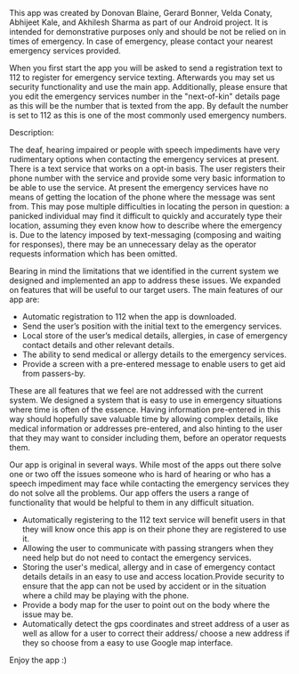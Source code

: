 This app was created by Donovan Blaine, Gerard Bonner, Velda Conaty, Abhijeet Kale, and Akhilesh Sharma as part of our Android project. It is intended for demonstrative purposes only and should be not be relied on in times of emergency. In case of emergency, please contact your nearest emergency services provided.

When you first start the app you will be asked to send a registration text to 112 to register for emergency service texting. Afterwards you may set us security functionality and use the main app. Additionally, please ensure that you edit the emergency services number in the "next-of-kin" details page as this will be the number that is texted from the app. By default the number is set to 112 as this is one of the most commonly used emergency numbers.

Description:

The deaf, hearing impaired or people with speech impediments have very rudimentary options when contacting the emergency services at present. There is a text service that works on a opt-in basis. The user registers their phone number with the service and provide some very basic information to be able to use the service. At present the emergency services have no means of getting the location of the phone where the message was sent from. This may pose multiple difficulties in locating the person in question: a panicked individual may find it difficult to quickly and accurately type their location, assuming they even know how to describe where the emergency is. Due to the latency imposed by text-messaging (composing and waiting for responses), there may be an unnecessary delay as the operator requests information which has been omitted. 

Bearing in mind the limitations that we identified in the current system we designed and implemented an app to address these issues. We expanded on features that will be useful to our target users. The main features of our app are:

*	Automatic registration to 112 when the app is downloaded.
*	Send the user’s position with the initial text to the emergency services.
*	Local store of the user’s medical details, allergies, in case of emergency contact details and other relevant details.
*	The ability to send medical or allergy details to the emergency services.
*	Provide a screen with a pre-entered message to enable users to get aid from passers-by.

These are all features that we feel are not addressed with the current system.  We designed a system that is easy to use in emergency situations where time is often of the essence. Having information pre-entered in this way should hopefully save valuable time by allowing complex details, like medical information or addresses pre-entered, and also hinting to the user that they may want to consider including them, before an operator requests them.

Our app is original in several ways.  While most of the apps out there solve one or two off the issues someone who is hard of hearing or who has a speech impediment may face while contacting the emergency services they do not solve all the problems. Our app offers the users a range of functionality that would be helpful to them in any difficult situation. 

*	Automatically registering to the 112 text service will benefit users in that they will know once this app is on their phone they are registered to use it.  
*	Allowing the user to communicate with passing strangers when they need help but do not need to contact the emergency services. 
*	Storing the user's medical, allergy and in case of emergency contact details details in an easy to use and access location.Provide security to ensure that the app can not be used by accident or in the situation where a child may be playing with the phone.
*	Provide a body map for the user to point out on the body where the issue may be.
*	Automatically detect the gps coordinates and street address of a user as well as allow for a user to correct their address/ choose a new address if they so choose from a easy to use Google map interface. 


Enjoy the app :)
